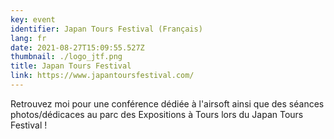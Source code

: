 ```yaml
---
key: event
identifier: Japan Tours Festival (Français)
lang: fr
date: 2021-08-27T15:09:55.527Z
thumbnail: ./logo_jtf.png
title: Japan Tours Festival
link: https://www.japantoursfestival.com/
---
```

Retrouvez moi pour une conférence dédiée à l'airsoft ainsi que des séances photos/dédicaces au parc des Expositions à Tours lors du Japan Tours Festival !